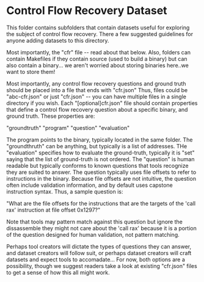 # Control Flow Recovery Dataset

This folder contains subfolders that contain datasets useful for exploring
the subject of control flow recovery.  There a few suggested guidelines
for anyone adding datasets to this directory.

Most importantly, the "cfr" file -- read about that below.
Also, folders can contain Makefiles if they contain source (used to
build a binary) but can also contain a binary... we aren't worried about
storing binaries here..we want to store them!

Most importantly, any control flow recovery questions and ground
truth should be placed into a file that ends with "cfr.json"
Thus, files could be "abc-cfr.json" or just "cfr.json" -- you
can have multiple files in a single directory if you wish.
Each "[optional]cfr.json" file should contain properties that
define a control flow recovery question about a specific binary,
and ground truth.  These properties are:

"groundtruth"
"program"
"question"
"evaluation"

The program points to the binary, typically located in the same folder.
The "groundthruth" can be anything, but typically is a list of addresses.
THe "evaluation" specifies how to evaluate the ground-truth, typically
it is "set" saying that the list of ground-truth is not ordered.
The "question" is human readable but typically conforms to known questions
that tools recognize they are suited to answer.  The question typically
uses file offsets to refer to instructions in the binary.  Because file
offsets are not intuitive, the question often include validation information,
and by default uses capstone instruction syntax.  Thus, a sample question is:

"What are the file offsets for the instructions that are the targets of the 'call rax' instruction at file offset 0x1297?"

Note that tools may pattern match against this question but ignore the dissassemble they might
not care about the 'call rax' because it is a portion of the question designed for human validation, not pattern
matching.

Perhaps tool creators will dictate the types of questions they can answer, and dataset creators will follow
suit, or perhaps dataset creators will craft datasets and expect tools to accomadate... For now, both options
are a possibility, though we suggest readers take a look at existing "cfr.json" files to get a sense of how this
all might work.
